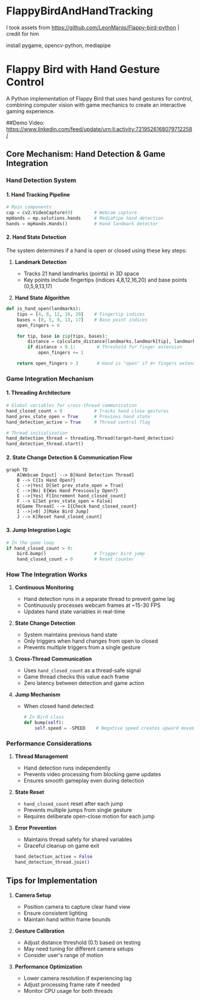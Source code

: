 # FlappyBirdAndHandTracking

I took assets from https://github.com/LeonMarqs/Flappy-bird-python | credit for him

install pygame, opencv-python, mediapipe

# Flappy Bird with Hand Gesture Control

A Python implementation of Flappy Bird that uses hand gestures for control, combining computer vision with game mechanics to create an interactive gaming experience.

##Demo Video: https://www.linkedin.com/feed/update/urn:li:activity:7219526168079712258/

## Core Mechanism: Hand Detection & Game Integration

### Hand Detection System

#### 1. Hand Tracking Pipeline
```python
# Main components
cap = cv2.VideoCapture(0)        # Webcam capture
mpHands = mp.solutions.hands     # MediaPipe hand detection
hands = mpHands.Hands()          # Hand landmark detector
```

#### 2. Hand State Detection
The system determines if a hand is open or closed using these key steps:

1. **Landmark Detection**
   - Tracks 21 hand landmarks (points) in 3D space
   - Key points include fingertips (indices 4,8,12,16,20) and base points (0,5,9,13,17)

2. **Hand State Algorithm**
```python
def is_hand_open(landmarks):
    tips = [4, 8, 12, 16, 20]    # Fingertip indices
    bases = [0, 5, 9, 13, 17]    # Base point indices
    open_fingers = 0

    for tip, base in zip(tips, bases):
        distance = calculate_distance(landmarks.landmark[tip], landmarks.landmark[base])
        if distance > 0.1:        # Threshold for finger extension
            open_fingers += 1

    return open_fingers > 3       # Hand is "open" if 4+ fingers extended
```

### Game Integration Mechanism

#### 1. Threading Architecture
```python
# Global variables for cross-thread communication
hand_closed_count = 0            # Tracks hand close gestures
hand_prev_state_open = True      # Previous hand state
hand_detection_active = True     # Thread control flag

# Thread initialization
hand_detection_thread = threading.Thread(target=hand_detection)
hand_detection_thread.start()
```

#### 2. State Change Detection & Communication Flow

```mermaid
graph TD
    A[Webcam Input] --> B[Hand Detection Thread]
    B --> C{Is Hand Open?}
    C -->|Yes| D[Set prev_state_open = True]
    C -->|No| E{Was Hand Previously Open?}
    E -->|Yes| F[Increment hand_closed_count]
    F --> G[Set prev_state_open = False]
    H[Game Thread] --> I{Check hand_closed_count}
    I -->|>0| J[Make Bird Jump]
    J --> K[Reset hand_closed_count]
```

#### 3. Jump Integration Logic
```python
# In the game loop
if hand_closed_count > 0:
    bird.bump()                  # Trigger bird jump
    hand_closed_count = 0        # Reset counter
```

### How The Integration Works

1. **Continuous Monitoring**
   - Hand detection runs in a separate thread to prevent game lag
   - Continuously processes webcam frames at ~15-30 FPS
   - Updates hand state variables in real-time

2. **State Change Detection**
   - System maintains previous hand state
   - Only triggers when hand changes from open to closed
   - Prevents multiple triggers from a single gesture

3. **Cross-Thread Communication**
   - Uses `hand_closed_count` as a thread-safe signal
   - Game thread checks this value each frame
   - Zero latency between detection and game action

4. **Jump Mechanism**
   - When closed hand detected:
     ```python
     # In Bird class
     def bump(self):
         self.speed = -SPEED    # Negative speed creates upward movement
     ```

### Performance Considerations

1. **Thread Management**
   - Hand detection runs independently
   - Prevents video processing from blocking game updates
   - Ensures smooth gameplay even during detection

2. **State Reset**
   - `hand_closed_count` reset after each jump
   - Prevents multiple jumps from single gesture
   - Requires deliberate open-close motion for each jump

3. **Error Prevention**
   - Maintains thread safety for shared variables
   - Graceful cleanup on game exit
   ```python
   hand_detection_active = False
   hand_detection_thread.join()
   ```

## Tips for Implementation

1. **Camera Setup**
   - Position camera to capture clear hand view
   - Ensure consistent lighting
   - Maintain hand within frame bounds

2. **Gesture Calibration**
   - Adjust distance threshold (0.1) based on testing
   - May need tuning for different camera setups
   - Consider user's range of motion

3. **Performance Optimization**
   - Lower camera resolution if experiencing lag
   - Adjust processing frame rate if needed
   - Monitor CPU usage for both threads
